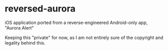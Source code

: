 # reversed-aurora
iOS application ported from a reverse-engineered Android-only app, "Aurora Alert"

Keeping this "private" for now, as I am not entirely sure of the copyright and legality behind this.
